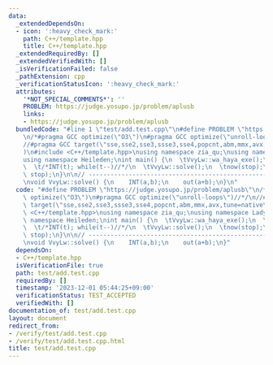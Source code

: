 ```yaml
---
data:
  _extendedDependsOn:
  - icon: ':heavy_check_mark:'
    path: C++/template.hpp
    title: C++/template.hpp
  _extendedRequiredBy: []
  _extendedVerifiedWith: []
  _isVerificationFailed: false
  _pathExtension: cpp
  _verificationStatusIcon: ':heavy_check_mark:'
  attributes:
    '*NOT_SPECIAL_COMMENTS*': ''
    PROBLEM: https://judge.yosupo.jp/problem/aplusb
    links:
    - https://judge.yosupo.jp/problem/aplusb
  bundledCode: "#line 1 \"test/add.test.cpp\"\n#define PROBLEM \"https://judge.yosupo.jp/problem/aplusb\"\
    \n/*#pragma GCC optimize(\"O3\")\n#pragma GCC optimize(\"unroll-loops\")//*/\n\
    //#pragma GCC target(\"sse,sse2,sse3,ssse3,sse4,popcnt,abm,mmx,avx,tune=native\"\
    )\n#include <C++/template.hpp>\nusing namespace zia_qu;\nusing namespace Lady_sANDy;\n\
    using namespace Heileden;\nint main() {\n  \tVvyLw::wa_haya_exe();\n  \tnow(start);\n\
    \  \t/*INT(t); while(t--)//*/\n  \tVvyLw::solve();\n  \tnow(stop);\n  \ttime(start,\
    \ stop);\n}\n\n// --------------------------------------------------------------------------------------------------------------\n\
    \nvoid VvyLw::solve() {\n    INT(a,b);\n    out(a+b);\n}\n"
  code: "#define PROBLEM \"https://judge.yosupo.jp/problem/aplusb\"\n/*#pragma GCC\
    \ optimize(\"O3\")\n#pragma GCC optimize(\"unroll-loops\")//*/\n//#pragma GCC\
    \ target(\"sse,sse2,sse3,ssse3,sse4,popcnt,abm,mmx,avx,tune=native\")\n#include\
    \ <C++/template.hpp>\nusing namespace zia_qu;\nusing namespace Lady_sANDy;\nusing\
    \ namespace Heileden;\nint main() {\n  \tVvyLw::wa_haya_exe();\n  \tnow(start);\n\
    \  \t/*INT(t); while(t--)//*/\n  \tVvyLw::solve();\n  \tnow(stop);\n  \ttime(start,\
    \ stop);\n}\n\n// --------------------------------------------------------------------------------------------------------------\n\
    \nvoid VvyLw::solve() {\n    INT(a,b);\n    out(a+b);\n}"
  dependsOn:
  - C++/template.hpp
  isVerificationFile: true
  path: test/add.test.cpp
  requiredBy: []
  timestamp: '2023-12-01 05:44:25+09:00'
  verificationStatus: TEST_ACCEPTED
  verifiedWith: []
documentation_of: test/add.test.cpp
layout: document
redirect_from:
- /verify/test/add.test.cpp
- /verify/test/add.test.cpp.html
title: test/add.test.cpp
---
```

